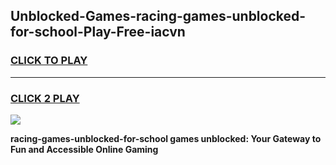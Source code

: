 
## Unblocked-Games-racing-games-unblocked-for-school-Play-Free-iacvn
<h3>
<a href="https://premium76.site?title=racing-games-unblocked-for-school&ref=20A">CLICK TO PLAY</a></h3>
<hr>

<h3>
<a href="https://premium76.site?title=racing-games-unblocked-for-school&ref=20A">CLICK 2 PLAY</a>
  
</h3>

<a href="https://premium76.site?title=racing-games-unblocked-for-school&ref=20A"><img src="https://clearcache.store/games.png"></a>


**racing-games-unblocked-for-school games unblocked: Your Gateway to Fun and Accessible Online Gaming**
